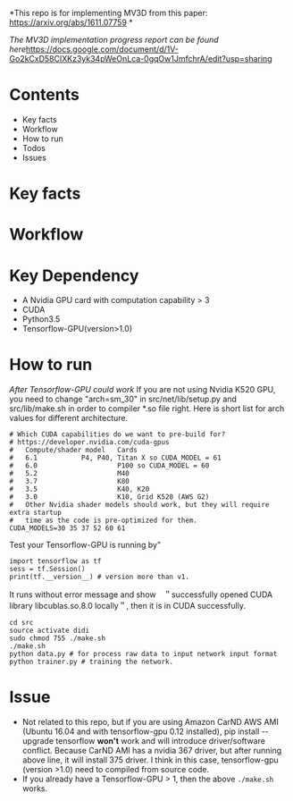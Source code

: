 *This repo is for implementing MV3D from this paper: https://arxiv.org/abs/1611.07759 * 

*The MV3D implementation progress report can be found here*https://docs.google.com/document/d/1V-Go2kCxD58CIXKz3yk34pWeOnLca-0gqOw1JmfchrA/edit?usp=sharing

# Contents
- Key facts
- Workflow
- How to run
- Todos
- Issues

# Key facts

# Workflow

# Key Dependency
- A Nvidia GPU card with computation capability > 3
- CUDA
- Python3.5
- Tensorflow-GPU(version>1.0)


# How to run
*After Tensorflow-GPU could work*
If you are not using Nvidia K520 GPU, you need to change "arch=sm_30" in src/net/lib/setup.py and src/lib/make.sh in order to compiler *.so file right. 
Here is  short list for arch values for different architecture. 

```
# Which CUDA capabilities do we want to pre-build for?
# https://developer.nvidia.com/cuda-gpus
#   Compute/shader model   Cards
#   6.1		      P4, P40, Titan X so CUDA_MODEL = 61
#   6.0                    P100 so CUDA_MODEL = 60
#   5.2                    M40
#   3.7                    K80
#   3.5                    K40, K20
#   3.0                    K10, Grid K520 (AWS G2)
#   Other Nvidia shader models should work, but they will require extra startup
#   time as the code is pre-optimized for them.
CUDA_MODELS=30 35 37 52 60 61
```
Test your Tensorflow-GPU is running by"
```
import tensorflow as tf
sess = tf.Session()
print(tf.__version__) # version more than v1. 
```
It runs without error message and show　＂successfully opened CUDA library libcublas.so.8.0 locally＂, then it is in CUDA successfully.
```
cd src
source activate didi
sudo chmod 755 ./make.sh
./make.sh
python data.py # for process raw data to input network input format
python trainer.py # training the network. 
```

# Issue
- Not related to this repo, but if you are using Amazon CarND AWS AMI (Ubuntu 16.04 and with tensorflow-gpu 0.12 
installed),
 pip install --upgrade tensorflow **won't** work and will introduce driver/software conflict. Because CarND AMI has a
  nvidia 367 driver, but after running above line, it will install 375 driver. I think in this case, tensorflow-gpu
  (version >1.0)
  need to compiled from source code. 
- If you already have a Tensorflow-GPU > 1, then the above `./make.sh` works.
